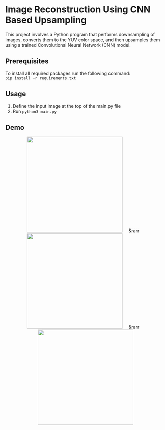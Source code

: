 # Image Reconstruction Using CNN Based Upsampling

This project involves a Python program that performs downsampling of images, converts them to the YUV color space, and then upsamples them using a trained Convolutional Neural Network (CNN) model.

## Prerequisites

To install all required packages run the following command: <br/>
```pip install -r requirements.txt``` 

## Usage

1. Define the input image at the top of the main.py file
2. Run ```python3 main.py```

## Demo

<p align="center">
  <img src="https://user-images.githubusercontent.com/59986120/230701888-9a6a535d-ade5-42ec-89c6-33525082dfac.jpg" height="300"/>
  &nbsp;&nbsp;&nbsp; &rarr &nbsp;&nbsp;&nbsp;
  <img src="https://user-images.githubusercontent.com/59986120/230702056-93043735-ccfe-4fb0-a274-e26ffb9f9092.png" height="300"/>
  &nbsp;&nbsp;&nbsp; &rarr &nbsp;&nbsp;&nbsp;
  <img src="https://user-images.githubusercontent.com/59986120/230702104-c70b3328-70a5-4d40-af01-41fe4d648f90.png" height="300"/>
</p>

